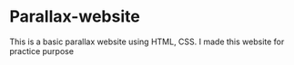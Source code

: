 # Parallax-website
This is a basic parallax website using HTML, CSS. I made this website for practice purpose
